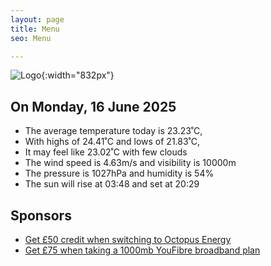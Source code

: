 ```yaml
---
layout: page
title: Menu
seo: Menu

---
```


![Logo](/images/logo.jpg){:width="832px"}

<!-- weather_marker starts -->
## On Monday, 16 June 2025

- The average temperature today is 23.23˚C,
- With highs of 24.41˚C and lows of 21.83˚C,
- It may feel like 23.02˚C with few clouds
- The wind speed is 4.63m/s and visibility is 10000m
- The pressure is 1027hPa and humidity is 54%
- The sun will rise at 03:48 and set at 20:29

<!-- weather_marker ends -->

## Sponsors

- [Get £50 credit when switching to Octopus Energy](https://bit.ly/3oD1nnS)
- [Get £75 when taking a 1000mb YouFibre broadband plan](https://aklam.io/91zWhU?)
